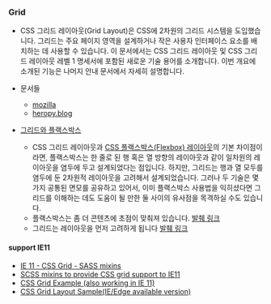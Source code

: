 ### Grid

- CSS 그리드 레이아웃(Grid Layout)은 CSS에 2차원의 그리드 시스템을 도입했습니다. 그리드는 주요 페이지 영역을 설계하거나 작은 사용자 인터페이스 요소를 배치하는 데 사용할 수 있습니다. 이 문서에서는 CSS 그리드 레이아웃 및 CSS 그리드 레이아웃 레벨 1 명세서에 포함된 새로운 기술 용어를 소개합니다. 이번 개요에 소개된 기능은 나머지 안내 문서에서 자세히 설명합니다.
- 문서들

  - [mozilla](https://developer.mozilla.org/ko/docs/Web/CSS/CSS_Grid_Layout/Basic_concepts_of_grid_layout)
  - [heropy.blog](https://heropy.blog/2019/08/17/css-grid/)

- [그리드와 플랙스박스](https://developer.mozilla.org/ko/docs/Web/CSS/CSS_Grid_Layout/Relationship_of_grid_layout)
  - CSS 그리드 레이아웃과 [CSS 플랙스박스(Flexbox) 레이아웃](https://developer.mozilla.org/ko/docs/Web/CSS/CSS_Flexible_Box_Layout/Flexbox%EC%9D%98_%EA%B8%B0%EB%B3%B8_%EA%B0%9C%EB%85%90)의 기본 차이점이라면, 플랙스박스는 한 줄로 된 행 혹은 열 방향의 레이아웃과 같이 일차원의 레이아웃을 염두에 두고 설계되었다는 점입니다. 하지만, 그리드는 행과 열 모두를 염두에 둔 2차원적 레이아웃을 고려해서 설계되었습니다. 그러나 두 기술은 몇 가지 공통된 면모를 공유하고 있어서, 이미 플랙스박스 사용법을 익히셨다면 그리드를 이해하는 데도 도움이 될 만한 둘 사이의 유사점을 목격하실 수도 있습니다.
  - 플랙스박스는 좀 더 콘텐츠에 초점이 맞춰져 있습니다. [발췌 링크](https://developer.mozilla.org/ko/docs/Web/CSS/CSS_Grid_Layout/Relationship_of_grid_layout)
  - 그리드는 레이아웃을 먼저 고려하게 됩니다 [발췌 링크](https://developer.mozilla.org/ko/docs/Web/CSS/CSS_Grid_Layout/Relationship_of_grid_layout)

#### support IE11

- [IE 11 - CSS Grid - SASS mixins](https://gist.github.com/jpblancoder/5e10509bd65da13ad5130bf96c474e6b)
- [SCSS mixins to provide CSS grid support to IE11](https://gist.github.com/jamesgfc/8a96dc960bc34a48eb02a5bbe559f641)
- [CSS Grid Example (also working in IE 11)](https://codepen.io/lampi84/pen/MoMOPd)
- [CSS Grid Layout Sample(IE/Edge available version)](https://codepen.io/t_morinaga/pen/RVVKLN)
